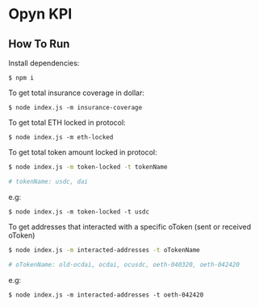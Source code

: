 # Opyn KPI

## How To Run

Install dependencies:
```
$ npm i
```

To get total insurance coverage in dollar:
```
$ node index.js -m insurance-coverage
```

To get total ETH locked in protocol:
```
$ node index.js -m eth-locked
```

To get total token amount locked in protocol:
```bash
$ node index.js -m token-locked -t tokenName

# tokenName: usdc, dai
```
e.g:
```
$ node index.js -m token-locked -t usdc
```

To get addresses that interacted with a specific oToken (sent or received oToken)
```bash
$ node index.js -m interacted-addresses -t oTokenName

# oTokenName: old-ocdai, ocdai, ocusdc, oeth-040320, oeth-042420
```
e.g:
```
$ node index.js -m interacted-addresses -t oeth-042420
```

